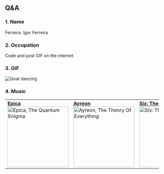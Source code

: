 ## Q&A

### 1. Name

Ferreira. Igor Ferreira

### 2. Occupation

Code and post GIF on the internet

### 3. GIF

![Goat dancing](https://media.tenor.com/images/d61438e3ef8d0a776e08c1be33e0ec8a/tenor.gif)

### 4. Music

<table style="border-collapse: collapse;">
    <tr style="border: none!important;">
        <td style="border: none!important;">
        <a href="https://music.apple.com/es/playlist/epica-essentials/pl.9d148df6086f411488d2e6d9c1d5d9f9?l=en">
            <b>Epica</b></br>
            <img alt="Epica, The Quantum Enigma" src="https://i0.wp.com/www.ghostcultmag.com/wp-content/uploads/2014/07/Epica-The-Quantum-Enigma.jpg" width="200px" height="200px"/>
        </a>
        </td>
        <td style="border: none!important;">
        <a href="https://music.apple.com/es/album/the-theory-of-everything/1610320425?l=en">
            <b>Ayreon</b></br>
            <img alt="Ayreon, The Theory Of Everything" src="https://www.angrymetalguy.com/wp-content/uploads/2013/11/Ayreon-The-Theory-of-Everything.jpg" width="200px" height="200px"/>
        </a>
        </td>
        <td style="border: none!important;">
        <a href="https://music.apple.com/es/album/six-the-musical-studio-cast-recording/1465183308?l=en">
            <b>Six: The Musical</b></br>
            <img alt="Six: The Musical" src="https://cdn.hmv.com/r/w-1280/hmv/files/4c/4c07131a-aa16-459a-87ef-e9830bf246a0.jpg" width="200px" height="200px"/>
        </a>
        </td>
    </tr>
</table>